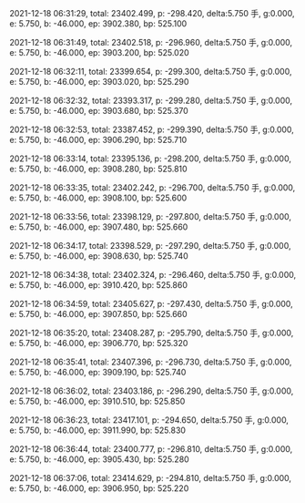 2021-12-18 06:31:29, total: 23402.499, p: -298.420, delta:5.750 手, g:0.000, e: 5.750, b: -46.000, ep: 3902.380, bp: 525.100

2021-12-18 06:31:49, total: 23402.518, p: -296.960, delta:5.750 手, g:0.000, e: 5.750, b: -46.000, ep: 3903.200, bp: 525.020

2021-12-18 06:32:11, total: 23399.654, p: -299.300, delta:5.750 手, g:0.000, e: 5.750, b: -46.000, ep: 3903.020, bp: 525.290

2021-12-18 06:32:32, total: 23393.317, p: -299.280, delta:5.750 手, g:0.000, e: 5.750, b: -46.000, ep: 3903.680, bp: 525.370

2021-12-18 06:32:53, total: 23387.452, p: -299.390, delta:5.750 手, g:0.000, e: 5.750, b: -46.000, ep: 3906.290, bp: 525.710

2021-12-18 06:33:14, total: 23395.136, p: -298.200, delta:5.750 手, g:0.000, e: 5.750, b: -46.000, ep: 3908.280, bp: 525.810

2021-12-18 06:33:35, total: 23402.242, p: -296.700, delta:5.750 手, g:0.000, e: 5.750, b: -46.000, ep: 3908.100, bp: 525.600

2021-12-18 06:33:56, total: 23398.129, p: -297.800, delta:5.750 手, g:0.000, e: 5.750, b: -46.000, ep: 3907.480, bp: 525.660

2021-12-18 06:34:17, total: 23398.529, p: -297.290, delta:5.750 手, g:0.000, e: 5.750, b: -46.000, ep: 3908.630, bp: 525.740

2021-12-18 06:34:38, total: 23402.324, p: -296.460, delta:5.750 手, g:0.000, e: 5.750, b: -46.000, ep: 3910.420, bp: 525.860

2021-12-18 06:34:59, total: 23405.627, p: -297.430, delta:5.750 手, g:0.000, e: 5.750, b: -46.000, ep: 3907.850, bp: 525.660

2021-12-18 06:35:20, total: 23408.287, p: -295.790, delta:5.750 手, g:0.000, e: 5.750, b: -46.000, ep: 3906.770, bp: 525.320

2021-12-18 06:35:41, total: 23407.396, p: -296.730, delta:5.750 手, g:0.000, e: 5.750, b: -46.000, ep: 3909.190, bp: 525.740

2021-12-18 06:36:02, total: 23403.186, p: -296.290, delta:5.750 手, g:0.000, e: 5.750, b: -46.000, ep: 3910.510, bp: 525.850

2021-12-18 06:36:23, total: 23417.101, p: -294.650, delta:5.750 手, g:0.000, e: 5.750, b: -46.000, ep: 3911.990, bp: 525.830

2021-12-18 06:36:44, total: 23400.777, p: -296.810, delta:5.750 手, g:0.000, e: 5.750, b: -46.000, ep: 3905.430, bp: 525.280

2021-12-18 06:37:06, total: 23414.629, p: -294.810, delta:5.750 手, g:0.000, e: 5.750, b: -46.000, ep: 3906.950, bp: 525.220